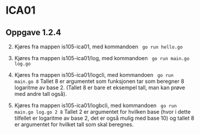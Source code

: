 # ICA01

## Oppgave 1.2.4
2) Kjøres fra mappen is105-ica01, med kommandoen ` go run hello.go`

4) Kjøres fra mappen is105-ica01/log, med kommandoen ` go run main.go log.go` 

5) Kjøres fra mappen is105-ica01/logcli, med kommandoen ` go run main.go 8` Tallet 8 er argumentet som funksjonen tar som beregner 8 logaritme av base 2. (Tallet 8 er bare et eksempel tall, man kan prøve med andre tall også).

6) Kjøres fra mappen is105-ica01/logbcli, med kommandoen ` go run main.go log.go 2 8` Tallet 2 er argumentet for hvilken base (hvor i dette tilfellet er logaritme av base 2, det er også mulig med base 10) og tallet 8 er argumentet for hvilket tall som skal beregnes.
